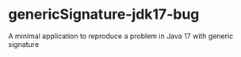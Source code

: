 # genericSignature-jdk17-bug
A minimal application to reproduce a problem in Java 17 with generic signature
